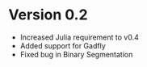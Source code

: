 # Version 0.2
* Increased Julia requirement to v0.4
* Added support for Gadfly
* Fixed bug in Binary Segmentation